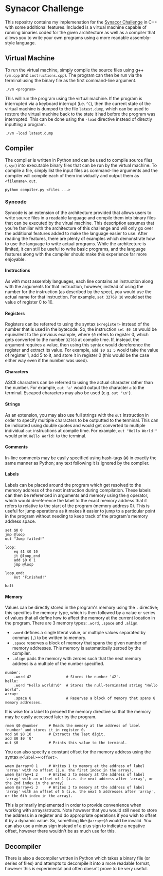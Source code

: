 ﻿# Synacor Challenge
This repositry contains my implemenation for the [Synacor Challenge](https://challenge.synacor.com/) in C++ with some additional features. Included is a virtual machine capable of running binaries coded for the given architecture as well as a compiler that allows you to write your own programs using a more readable assembly-style language.

## Virtual Machine
To run the virtual machine, simply compile the source files using g++ (`vm.cpp` and `instructions.cpp`). The program can then be run via the terminal using the binary file as the first command-line argument.
```
./vm <program>
```
This will run the program using the virtual machine. If the program is interrupted via a keyboard interrupt (i.e. `^C`), then the current state of the virtual machine is dumped to the file `latest.dump`, which can be used to restore the virtual machine back to the state it had before the program was interrupted. This can be done using the `-load` directive instead of directly inputting a program.
```
./vm -load latest.dump
```

## Compiler
The compiler is written in Python and can be used to compile source files (`.syn`) into executable binary files that can be run by the virtual machine. To compile a file, simply list the input files as command-line arguments and the compiler will compile each of them individually and output them as `<filename>.out`.
```
python compiler.py <files ...>
```

### Syncode
Syncode is an extension of the architecture provided that allows users to write source files in a readable language and compile them into binary files that can be executed by the virual machine. This description assumes that you're familiar with the architecture of this challenge and will only go over the additional features added to make the language easier to use. After reading the features, there are plenty of examples which demonstrate how to use the language to write actual programs. While the architecture is limited, it can still be useful to write basic programs, and the language features along with the compiler should make this experience far more enjoyable.

#### Instructions
As with most assembly languages, each line contains an instruction along with the arguments for that instruction, however, instead of using the number for the instruction (as described by the spec), you would use the actual name for that instruction. For example, `set 32768 10` would set the value of register 0 to 10.

#### Registers
Registers can be referred to using the syntax `$<register>` instead of the number that is used in the bytecode. So, the instruction `set $0 10` would be equivalent to the previous example, where `$0` refers to register 0, which gets converted to the number `32768` at compile time. If, instead, the argument requires a value, then using this syntax would dereference the register and extract its value. For example, `add $0 $1 5` would take the value of register 1, add 5 to it, and store it in register 0 (this would be the case either way even if the number was used).

#### Characters
ASCII characters can be referred to using the actual character rather than the number. For example, `out 'a'` would output the character `a` to the terminal. Escaped characters may also be used (e.g. `out '\n'`).

#### Strings
As an extension, you may also use full strings with the `out` instruction in order to specify multiple characters to be outputted to the terminal. This can be indicated using double quotes and would get converted to multiple individual `out` instructions at compile time. For example, `out "Hello World!"` would print `Hello World!` to the terminal.

#### Comments
In-line comments may be easily specified using hash-tags (`#`) in exactly the same manner as Python; any text following it is ignored by the compiler.

#### Labels
Labels can be placed around the program which get resolved to the memory address of the next instruction during compilation. These labels can then be referenced in arguments and memory using the `@` operator, which would dereference the label to the exact memory address that it refers to relative to the start of the program (memory address 0). This is useful for jump operations as it makes it easier to jump to a particular point in the program without needing to keep track of the program's memory address space.
```
set $0 0
jmp @loop
out "Jump failed!"

loop:
    eq $1 $0 10
    jt @loop_end
    add $0 0 1
    jmp @loop

loop_end:
    out "Finished!"

halt
```

#### Memory
Values can be directly stored in the program's memory using the `.` directive; this specifies the memory-type, which is then followed by a value or series of values that all define how to affect the memory at the current location in the program. There are 3 memory types: `.word`, `.space` and `.align`.
- `.word` defines a single literal value, or multiple values separated by commas (`,`) to be written to memory.
- `.space` reserves a block of memory that spans the given number of memory addresses. This memory is automatically zeroed by the compiler.
- `.align` pads the memory with zeroes such that the next memory address is a multiple of the number specified.

```
number:
    .word 42                # Stores the number '42'.
hello:
    .word "Hello world!\0"  # Stores the null-terminated string "Hello World".
array:
    .space 8                # Reserves a block of memory that spans 8 memory addresses.
```
It is wise for a label to preceed the memory directive so that the memory may be easily accessed later by the program.
```
rmem $0 @number     # Reads the memory at the address of label 'number' and stores it in register 0.
mod $0 $0 10        # Extracts the last digit.
add $0 $0 '0'
out $0              # Prints this value to the terminal.
```
You can also specify a constant offset for the memory address using the syntax `@<label>+<offset>`.
```
wmem @array+0 1     # Writes 1 to memory at the address of label 'array' with no offset (i.e. the first index in the array).
wmem @array+1 2     # Writes 2 to memory at the address of label 'array' with an offset of 1 (i.e. the next address after 'array', or the 2nd index in the array).
wmem @array+5 3     # Writes 3 to memory at the address of label 'array' with an offset of 5 (i.e. the next 5 addresses after 'array', or the 6th index in the array).
```
This is primarily implemented in order to provide convenience when working with arrays/structs. Note however that you would still need to store the address in a register and do appropriate operations if you wish to offset it by a dynamic value. So, something like `@array+$0` would be invalid. You can also use a minus sign instead of a plus sign to indicate a negative offset, however there wouldn't be as much use for this.

## Decompiler
There is also a decompiler written in Python which takes a binary file (or series of files) and attempts to decompile it into a more readable format, however this is experimental and often doesn't prove to be very useful.
